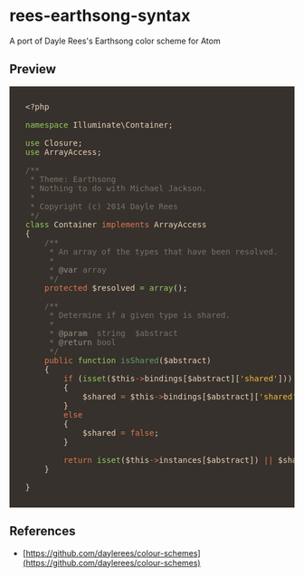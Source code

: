 # rees-earthsong-syntax

A port of Dayle Rees's Earthsong color scheme for Atom

## Preview

<pre style="font-family:Monaco, monospace; padding:2em; background-color: #36312C; color: #EBD1B7;">
&lt;?php

<span style="color: #95CC5E;">namespace</span> Illuminate\Container;

<span style="color: #95CC5E;">use</span> Closure;
<span style="color: #95CC5E;">use</span> ArrayAccess;

<span style="color: #7A7267;">/**
 * Theme: Earthsong
 * Nothing to do with Michael Jackson.
 *
 * Copyright (c) 2014 Dayle Rees
 */</span>
<span style="color: #95CC5E;">class</span> Container <span style="color: #DB784D;">implements</span> ArrayAccess
{
    <span style="color: #7A7267;">/**
     * An array of the types that have been resolved.
     *
     * <span style="color: #9a9082;">@var</span> array
     */</span>
    <span style="color: #DB784D;">protected</span> <span style="color: ;">$resolved</span> <span style="color: #95CC5E;">=</span> <span style="color: #95CC5E;">array</span>();

    <span style="color: #7A7267;">/**
     * Determine if a given type is shared.
     *
     * <span style="color: #9a9082;">@param</span>  string  $abstract
     * <span style="color: #9a9082;">@return</span> bool
     */</span>
    <span style="color: #DB784D;">public</span> <span style="color: #95CC5E;">function</span> <span style="color: #60A365;">isShared</span>(<span style="color: ;">$abstract</span>)
    {
        <span style="color: #DB784D;">if</span> (<span style="color: #95CC5E;">isset</span>(<span style="color: ;">$this</span><span style="color: #DB784D;">-></span><span style="color: ;">bindings</span>[<span style="color: ;">$abstract</span>][<span style="color: #F8BB39;">'shared'</span>]))
        {
            <span style="color: ;">$shared</span> <span style="color: #DB784D;">=</span> <span style="color: ;">$this</span><span style="color: #DB784D;">-></span><span style="color: ;">bindings</span>[<span style="color: ;">$abstract</span>][<span style="color: #F8BB39;">'shared'</span>];
        }
        <span style="color: #DB784D;">else</span>
        {
            <span style="color: ;">$shared</span> <span style="color: #DB784D;">=</span> <span style="color: #DB784D;">false</span>;
        }

        <span style="color: #DB784D;">return</span> <span style="color: #95CC5E;">isset</span>(<span style="color: ;">$this</span><span style="color: #DB784D;">-></span><span style="color: ;">instances</span>[<span style="color: ;">$abstract</span>]) <span style="color: #DB784D;">||</span> <span style="color: ;">$shared</span> <span style="color: #DB784D;">===</span> <span style="color: #DB784D;">true</span>;
    }

}
</pre>

## References

* [https://github.com/daylerees/colour-schemes](https://github.com/daylerees/colour-schemes)
